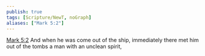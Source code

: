 ```yaml
---
publish: true
tags: [Scripture/NewT, noGraph]
aliases: ["Mark 5:2"]
---
```

[Mark 5:2](https://churchofjesuschrist.org/study/scriptures/nt/mark/5?lang=eng&id=p2#p2) And when he was come out of the ship, immediately there met him out of the tombs a man with an unclean spirit,
